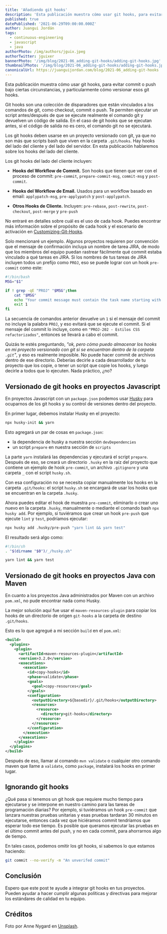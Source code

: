 ```yaml
---
title: 'Añadiendo git hooks'
description: 'Esta publicación muestra cómo usar git hooks, para evitar commit o push bajo ciertas circunstancias, y particularmente cómo versionar esos git hooks.'
published: true
datePublished: '2021-06-29T09:00:00.000Z'
author: Juangui Jordán
tags:
  - continuous-engineering
  - javascript
  - java
authorPhoto: /img/authors/jguix.jpeg
authorTwitter: jguixer
bannerPhoto: '/img/blog/2021-06_adding-git-hooks/adding-git-hooks.jpg'
thumbnailPhoto: '/img/blog/2021-06_adding-git-hooks/adding-git-hooks.jpg'
canonicalUrl: https://juanguijordan.com/blog/2021-06_adding-git-hooks
---
```


Esta publicación muestra cómo usar git hooks, para evitar commit o push bajo ciertas circunstancias, y particularmente cómo versionar esos git hooks.

Git hooks son una colección de disparadores que están vinculados a los comandos de git, como checkout, commit o push. Te permiten ejecutar un script antes/después de que se ejecute realmente el comando git y devuelven un código de salida. En el caso de git hooks que se ejecutan antes, si el código de salida no es cero, el comando git no se ejecutará.

Los git hooks deben usarse en un proyecto versionado con git, ya que no son más que scripts bash que viven en la carpeta `.git/hooks`. Hay hooks del lado del cliente y del lado del servidor. En esta publicación hablaremos sobre los hooks del lado del cliente.

Los git hooks del lado del cliente incluyen:

- **Hooks del Workflow de Commit.** Son hooks que tienen que ver con el proceso de commit: `pre-commit`, `prepare-commit-msg`, `commit-msg` y `post-commit`.

- **Hooks del Workflow de Email.** Usados para un workflow basado en email: `applypatch-msg`, `pre-applypatch` y `post-applypatch`.

- **Otros Hooks de Cliente.** Incluyen: `pre-rebase`, `post-rewrite`, `post-checkout`, `post-merge` y `pre-push`

No entraré en detalles sobre cuál es el uso de cada hook. Puedes encontrar más información sobre el propósito de cada hook y el escenario de activación en [Customizing-Git-Hooks](https://git-scm.com/book/en/v2/Customizing-Git-Git-Hooks).

Solo mencionaré un ejemplo. Algunos proyectos requieren por convención que el mensaje de confirmación incluya un nombre de tarea JIRA, de modo que los miembros del equipo puedan rastrear fácilmente qué commit estaba vinculado a qué tareas en JIRA. Si los nombres de tus tareas de JIRA incluyen todos un prefijo como `PROJ`, eso se puede lograr con un hook `pre-commit` como este:

```sh
#!/bin/bash
MSG="$1"

if ! grep -qE "PROJ" "$MSG";then
    cat "$MSG"
    echo "Your commit message must contain the task name starting with 'PROJ'"
    exit 1
fi
```

La secuencia de comandos anterior devuelve un `1` si el mensaje del commit no incluye la palabra `PROJ`, y eso evitará que se ejecute el commit. Si el mensaje del commit lo incluye, como en `"PROJ-202 - Estilos CSS refactorizados"`, entonces se llevará a cabo el commit.

Quizás te estés preguntando, _"ok, pero cómo puedo almacenar los hooks en mi proyecto versionado con git si se encuentran dentro de la carpeta `.git`"_, y eso es realmente imposible. No puede hacer commit de archivos dentro de ese directorio. Deberías decirle a cada desarrollador de tu proyecto que los copie, o tener un script que copie los hooks, y luego decirle a todos que lo ejecuten. Nada práctico, ¿no?

## Versionado de git hooks en proyectos Javascript

En proyectos Javascript con un `package.json` podemos usar [Husky](https://typicode.github.io/husky) para ocuparnos de los git hooks y su control de versiones dentro del proyecto.

En primer lugar, debemos instalar Husky en el proyecto:

```sh
npx husky-init && yarn
```

Esto agregará un par de cosas en `package.json`:

- la dependencia de husky a nuestra sección `devDependencies`
- un script `prepare` en nuestra sección de `scripts`

La parte `yarn` instalará las dependencias y ejecutará el script `prepare`. Después de eso, se creará un directorio `.husky` en la raíz del proyecto que contiene un ejemplo de hook `pre-commit`, un archivo `.gitignore` y una carpeta `_` con el script `husky.sh`.

Con esa configuración no se necesita copiar manualmente los hooks en la carpeta `.git/hooks`: el script `husky.sh` se encargará de usar los hooks que se encuentran en la carpeta `.husky`.

Ahora puedes editar el hook de muestra `pre-commit`, eliminarlo o crear uno nuevo en la carpeta `.husky`, manualmente o mediante el comando bash `npx husky add`. Por ejemplo, si tuviéramos que crear un hook `pre-push` que ejecute `lint` y `test`, podríamos ejecutar:

```sh
npx husky add .husky/pre-push "yarn lint && yarn test"
```

El resultado será algo como:

```sh
#!/bin/sh
. "$(dirname "$0")/_/husky.sh"

yarn lint && yarn test

```

## Versionado de git hooks en proyectos Java con Maven

En cuanto a los proyectos Java administrados por Maven con un archivo `pom.xml`, no pude encontrar nada como Husky.

La mejor solución aquí fue usar el `maven-resources-plugin` para copiar los hooks de un directorio de origen `git-hooks` a la carpeta de destino `.git/hooks`.

Esto es lo que agregué a mi sección `build` en el `pom.xml`:

```xml
<build>
  <plugins>
    <plugin>
      <artifactId>maven-resources-plugin</artifactId>
      <version>3.2.0</version>
      <executions>
        <execution>
          <id>copy-hooks</id>
          <phase>validate</phase>
          <goals>
            <goal>copy-resources</goal>
          </goals>
          <configuration>
            <outputDirectory>${basedir}/.git/hooks</outputDirectory>
            <resources>
              <resource>
                <directory>git-hooks</directory>
              </resource>
            </resources>
          </configuration>
        </execution>
      </executions>
    </plugin>
  </plugins>
</build>
```

Después de eso, llamar al comando `mvn validate` o cualquier otro comando maven que llame a `validate`, como `package`, instalará los hooks en primer lugar.

## Ignorando git hooks

¿Qué pasa si tenemos un git hook que requiere mucho tiempo para ejecutarse y se interpone en nuestro camino para las tareas de programación diarias? Por ejemplo, si tuviéramos un hook `pre-commit` que lanzara nuestras pruebas unitarias y esas pruebas tardaran 30 minutos en ejecutarse, entonces cada vez que hiciéramos commit tendríamos que esperar todo ese tiempo. Es posible que queramos ejecutar las pruebas en el último commit antes del push, y no en cada commit, para ahorrarnos algo de tiempo.

En tales casos, podemos omitir los git hooks, si sabemos lo que estamos haciendo:

```sh
git commit --no-verify -m "An unverifed commit"
```

## Conclusión

Espero que este post te ayude a integrar git hooks en tus proyectos. Pueden ayudar a hacer cumplir algunas políticas y directivas para mejorar los estándares de calidad en tu equipo.

## Créditos

Foto por Anne Nygard en [Unsplash](https://unsplash.com/).
